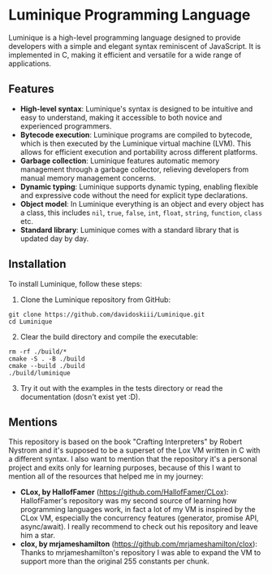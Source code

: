 # Luminique Programming Language

Luminique is a high-level programming language designed to provide developers with a simple and elegant syntax reminiscent of JavaScript. It is implemented in C, making it efficient and versatile for a wide range of applications.

## Features

- **High-level syntax**: Luminique's syntax is designed to be intuitive and easy to understand, making it accessible to both novice and experienced programmers.
- **Bytecode execution**: Luminique programs are compiled to bytecode, which is then executed by the Luminique virtual machine (LVM). This allows for efficient execution and portability across different platforms.
- **Garbage collection**: Luminique features automatic memory management through a garbage collector, relieving developers from manual memory management concerns.
- **Dynamic typing**: Luminique supports dynamic typing, enabling flexible and expressive code without the need for explicit type declarations.
- **Object model**: In Luminique everything is an object and every object has a class, this includes `nil`, `true`, `false`, `int`, `float`, `string`, `function`, `class` etc.
- **Standard library**: Luminique comes with a standard library that is updated day by day.

## Installation

To install Luminique, follow these steps:

1. Clone the Luminique repository from GitHub:

```
git clone https://github.com/davidoskiii/Luminique.git
cd Luminique
```

2. Clear the build directory and compile the executable:
```
rm -rf ./build/*
cmake -S . -B ./build
cmake --build ./build
./build/luminique
```

3. Try it out with the examples in the tests directory or read the documentation (dosn't exist yet :D).

## Mentions

This repository is based on the book "Crafting Interpreters" by Robert Nystrom and
it's supposed to be a superset of the Lox VM written in C with a different syntax. I also
want to mention that the repository it's a personal project
and exits only for learning purposes, because of this I want to mention all of
the resources that helped me in my journey:

- **CLox, by HallofFamer** (https://github.com/HallofFamer/CLox): HallofFamer's repository was my second source of learning how programming languages work, in fact a lot of my VM is inspired by the CLox VM, especially the concurrency features (generator, promise API, async/await). I really recommend to check out his repository and leave him a star.
- **clox, by mrjameshamilton** (https://github.com/mrjameshamilton/clox): Thanks to mrjameshamilton's repository I was able to expand the VM to support more than the original 255 constants per chunk.

